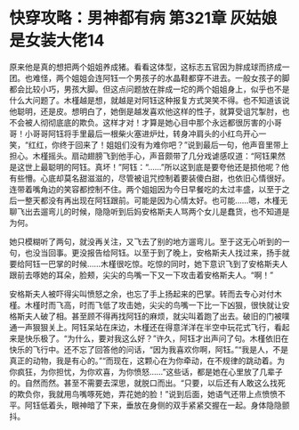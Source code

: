 # **快穿攻略：男神都有病 第321章 灰姑娘是女装大佬14**

原来他是真的想把两个姐姐养成猪。看看这体型，这标志五官因为胖成球而挤成一团。也难怪，两个姐姐会连阿钰一个男孩子的水晶鞋都穿不进去。一般女孩子的脚都会比较小巧，男孩大脚。但这点问题放在胖成一坨的两个姐姐身上，似乎也不是什么大问题了。木槿越是想，就越是对阿钰这种报复方式哭笑不得。也不知道该说他聪明，还是皮。想明白了，她倒是越发喜欢他这样的性子，就算受诅咒掣肘，也不会被人彻彻底底的欺负。这样才对！才算是她心目中那个永远都很厉害的小哥哥！小哥哥阿钰将手里最后一根柴火塞进炉灶，转身冲肩头的小红鸟开心一笑，“红红，你终于回来了！姐姐们没有为难你吧？”说到最后一句，他声音里带上担心。木槿摇头。扇动翅膀飞到他手心，声音颇带了几分戏谑感叹道：“阿钰果然是这世上最聪明的阿钰。真坏！”阿钰：“……”所以这到底是要夸他还是损他呢？他有些懵。心底却莫名甜滋滋的，尽管被诅咒控制着要装傻白甜，也依旧心情很好。连带着嘴角边的笑容都控制不住。两个姐姐因为今日早餐吃的太过丰盛，以至于之后一整天都没有再出现在阿钰跟前。可能是因为心情太好。也可能……嗯，木槿无聊飞出去遛弯儿的时候，隐隐听到后妈安格斯夫人骂两个女儿是蠢货，也不知道是为何。

她只模糊听了两句，就没再关注，又飞去了别的地方遛弯儿。至于这无心听到的一句，也没当回事。更没报告给阿钰。以至于到了晚上，安格斯夫人找过来，扬手就要给阿钰一巴掌的时候……木槿很吃惊。吃惊的同时，她下意识飞到了安格斯夫人跟前去啄她的耳朵，脸颊，尖尖的鸟嘴一下又一下攻击着安格斯夫人。“啊！”

安格斯夫人被吓得尖叫愤怒之余，也忘了手上扬起来的巴掌。转而去专心对付木槿。木槿时而飞高，时而飞低了攻击她，尖尖的鸟嘴一下比一下凶狠，很快就让安格斯夫人破了相。甚至顾不得再找阿钰的麻烦，就尖叫着跑了出去。破旧的门被噗通一声狠狠关上。阿钰呆站在床边，木槿还在得意洋洋在半空中玩花式飞行，看起来是快乐极了。“为什么，要对我这么好？”许久，阿钰才出声问了句。木槿依旧在快乐的飞行中。还不忘了回答他的问话，“因为我喜欢你啊，阿钰。”“我是人，不是真正的动物，我是有心的。”“而现在，这颗心在为你牵动，在不规律的跳动着。为你疯狂，为你担忧，为你欢喜，为你愤怒……”这些话，都是她在心里放了几辈子的。自然而然。甚至不需要去深思，就脱口而出。“只要，以后还有人敢这么找死的欺负你，我就用鸟嘴啄死她，弄花她的脸！”说到后面，她语气还带上点愤愤不平。阿钰低着头，眼神暗了下来，垂放在身侧的双手紧紧交握在一起。身体隐隐颤抖。